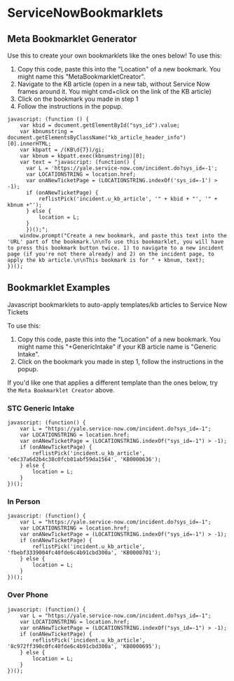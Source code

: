 # ServiceNowBookmarklets

## Meta Bookmarklet Generator
Use this to create your own bookmarklets like the ones below!
To use this:
1. Copy this code, paste this into the "Location" of a new bookmark. You might name this "MetaBookmarkletCreator".
2. Navigate to the KB article (open in a new tab, without Service Now frames around it. You might cmd+click on the link of the KB article)
3. Click on the bookmark you made in step 1
4. Follow the instructions in the popup.

```
javascript: (function () {
    var kbid = document.getElementById("sys_id").value;
    var kbnumstring = document.getElementsByClassName("kb_article_header_info")[0].innerHTML;
    var kbpatt = /(KB\d{7})/gi;
    var kbnum = kbpatt.exec(kbnumstring)[0];
    var text = "javascript: (function() {
      var L = 'https://yale.service-now.com/incident.do?sys_id=-1';
      var LOCATIONSTRING = location.href;
      var onANewTicketPage = (LOCATIONSTRING.indexOf('sys_id=-1') > -1);
      if (onANewTicketPage) {
          reflistPick('incident.u_kb_article', '" + kbid + "', '" + kbnum +"');
      } else {
          location = L;
      }
      })();";
    window.prompt("Create a new bookmark, and paste this text into the 'URL' part of the bookmark.\n\nTo use this bookmarklet, you will have to press this bookmark button twice. 1) to navigate to a new incident page (if you're not there already) and 2) on the incident page, to apply the kb article.\n\nThis bookmark is for " + kbnum, text);
})();
```

## Bookmarklet Examples
Javascript bookmarklets to auto-apply templates/kb articles to Service Now Tickets

To use this:
1. Copy this code, paste this into the "Location" of a new bookmark. You might name this "+GenericIntake" if your KB article name is "Generic Intake".
2. Click on the bookmark you made in step 1, follow the instructions in the popup.

If you'd like one that applies a different template than the ones below, try the `Meta Bookmarklet Creator` above.

### STC Generic Intake

```
javascript: (function() {
    var L = "https://yale.service-now.com/incident.do?sys_id=-1";
    var LOCATIONSTRING = location.href;
    var onANewTicketPage = (LOCATIONSTRING.indexOf("sys_id=-1") > -1);
    if (onANewTicketPage) {
        reflistPick('incident.u_kb_article', 'e6c37a6d2b4c38c0fcb01abf59da1564', 'KB0000636');
    } else {
        location = L;
    }
})();
```

### In Person

```
javascript: (function() {
    var L = "https://yale.service-now.com/incident.do?sys_id=-1";
    var LOCATIONSTRING = location.href;
    var onANewTicketPage = (LOCATIONSTRING.indexOf("sys_id=-1") > -1);
    if (onANewTicketPage) {
        reflistPick('incident.u_kb_article', 'fbebf3339004fc40fde6c4b91cbd300a', 'KB0000701');
    } else {
        location = L;
    }
})();
```
### Over Phone

```
javascript: (function() {
    var L = "https://yale.service-now.com/incident.do?sys_id=-1";
    var LOCATIONSTRING = location.href;
    var onANewTicketPage = (LOCATIONSTRING.indexOf("sys_id=-1") > -1);
    if (onANewTicketPage) {
        reflistPick('incident.u_kb_article', '8c972ff390c0fc40fde6c4b91cbd300a', 'KB0000695');
    } else {
        location = L;
    }
})();
```
